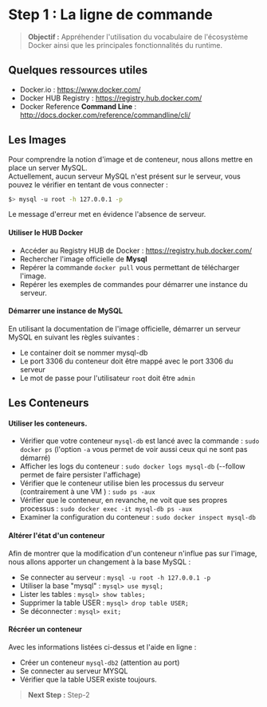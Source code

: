 Step 1 : La ligne de commande
============================================================

> **Objectif :** Appréhender l'utilisation du vocabulaire de l'écosystème Docker ainsi que les principales fonctionnalités du runtime.  

## Quelques ressources utiles

* Docker.io : https://www.docker.com/
* Docker HUB Registry : https://registry.hub.docker.com/
* Docker Reference **Command Line** : http://docs.docker.com/reference/commandline/cli/  


## Les Images

Pour comprendre la notion d'image et de conteneur, nous allons mettre en place un server MySQL.  
Actuellement, aucun serveur MySQL n'est présent sur le serveur, vous pouvez le vérifier en tentant de vous connecter :

```sh
$> mysql -u root -h 127.0.0.1 -p
```

Le message d'erreur met en évidence l'absence de serveur.

#### Utiliser le HUB Docker

* Accéder au Registry HUB de Docker  : https://registry.hub.docker.com/
* Rechercher l'image officielle de **Mysql**
* Repérer la commande `docker pull` vous permettant de télécharger l'image.
* Repérer les exemples de commandes pour démarrer une instance du serveur.


#### Démarrer une instance de MySQL

En utilisant la documentation de l'image officielle, démarrer un serveur MySQL en suivant les règles suivantes :
* Le container doit se nommer mysql-db
* Le port 3306 du conteneur doit être mappé avec le port 3306 du serveur
* Le mot de passe pour l'utilisateur `root` doit être `admin`

## Les Conteneurs

#### Utiliser les conteneurs.

* Vérifier que votre conteneur `mysql-db` est lancé avec la commande : `sudo docker ps` (l'option `-a` vous permet de voir aussi ceux qui ne sont pas démarré)
* Afficher les logs du conteneur : `sudo docker logs mysql-db` (--follow permet de faire persister l'affichage)
* Vérifier que le conteneur utilise bien les processus du serveur (contrairement à une VM ) : `sudo ps -aux`
* Vérifier que le conteneur, en revanche, ne voit que ses propres processus : `sudo docker exec -it mysql-db ps -aux`
* Examiner la configuration du conteneur : `sudo docker inspect mysql-db`

#### Altérer l'état d'un conteneur
 Afin de montrer que la modification d'un conteneur n'influe pas sur l'image, nous allons apporter un changement à la base MySQL :  

* Se connecter au serveur : `mysql -u root -h 127.0.0.1 -p`
* Utiliser la base "mysql" : `mysql> use mysql;`
* Lister les tables : `mysql> show tables;`
* Supprimer la table USER : `mysql> drop table USER;`
* Se déconnecter : `mysql> exit;`

#### Récréer un conteneur

Avec les informations listées ci-dessus et l'aide en ligne :
* Créer un conteneur `mysql-db2` (attention au port)
* Se connecter au serveur MYSQL
* Vérifier que la table USER existe toujours.

> **Next Step :** Step-2
